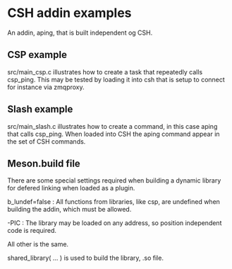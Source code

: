 # CSH addin examples

An addin, aping, that is built independent og CSH.

## CSP example

src/main_csp.c illustrates how to create a task that repeatedly calls csp_ping.
This may be tested by loading it into csh that is setup to connect for instance via zmqproxy.

## Slash example

src/main_slash.c illustrates how to create a command, in this case aping that calls csp_ping. When loaded into CSH the aping command appear in the set of CSH commands.


## Meson.build file

There are some special settings required when building a dynamic library for defered linking when loaded as a plugin.

b_lundef=false : All functions from libraries, like csp, are undefined when building the addin, which must be allowed.

-PIC : The library may be loaded on any address, so position independent code is required.

All other is the same.

shared_library( ... ) is used to build the library, .so file.









